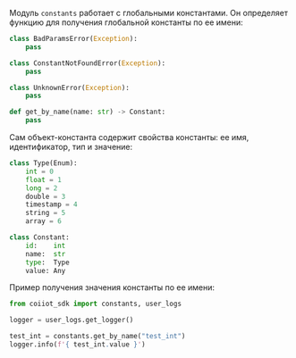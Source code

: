 Модуль `constants` работает с глобальными константами. Он определяет функцию для получения глобальной константы по ее имени:
```python
class BadParamsError(Exception):
    pass

class ConstantNotFoundError(Exception):
    pass

class UnknownError(Exception):
    pass

def get_by_name(name: str) -> Constant:
    pass
```

Сам объект-константа содержит свойства константы: ее имя, идентификатор, тип и значение:
```python
class Type(Enum):
    int = 0
    float = 1
    long = 2
    double = 3
    timestamp = 4
    string = 5
    array = 6

class Constant:
	id:    int
	name:  str
	type:  Type
	value: Any
```

Пример получения значения константы по ее имени:
```python
from coiiot_sdk import constants, user_logs

logger = user_logs.get_logger()

test_int = constants.get_by_name("test_int")
logger.info(f'{ test_int.value }')
```
